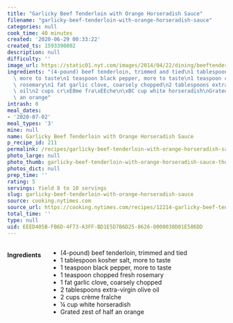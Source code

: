 ```yaml
---
title: "Garlicky Beef Tenderloin with Orange Horseradish Sauce"
filename: "garlicky-beef-tenderloin-with-orange-horseradish-sauce"
categories: null
cook_time: 40 minutes
created: '2020-06-29 00:33:22'
created_ts: 1593390802
description: null
difficulty: ''
image_url: https://static01.nyt.com/images/2014/04/22/dining/beeftenderloin/beeftenderloin-articleLarge.jpg
ingredients: "(4-pound) beef tenderloin, trimmed and tied\n1 tablespoon kosher salt,\
  \ more to taste\n1 teaspoon black pepper, more to taste\n1 teaspoon chopped fresh\
  \ rosemary\n1 fat garlic clove, coarsely chopped\n2 tablespoons extra-virgin olive\
  \ oil\n2 cups cr\xE8me fra\xEEche\n\xBC cup white horseradish\nGrated zest of half\
  \ an orange"
intrash: 0
meal_dates:
- '2020-07-02'
meal_types: '3'
mine: null
name: Garlicky Beef Tenderloin with Orange Horseradish Sauce
p_recipe_id: 211
permalink: /recipes/garlicky-beef-tenderloin-with-orange-horseradish-sauce
photo_large: null
photo_thumb: garlicky-beef-tenderloin-with-orange-horseradish-sauce-thumb.jpg
photos_dict: null
prep_time: ''
rating: 5
servings: Yield 8 to 10 servings
slug: garlicky-beef-tenderloin-with-orange-horseradish-sauce
source: cooking.nytimes.com
source_url: https://cooking.nytimes.com/recipes/12214-garlicky-beef-tenderloin-with-orange-horseradish-sauce
total_time: ''
type: null
uid: EEED405B-FB6D-4F73-A3FF-BD1E5D7B6D25-8626-0000038D01E586DD
---
```

<div class="large-8 medium-7 columns" id="writeup">	</div><!-- #writeup -->
</div><!-- #row-one -->
<div class="row" id="row-two">	<div class="medium-4 small-5 columns" id="ingredients"><h4>Ingredients</h4><div class="box box-ingredients content"><ul>
<li>(4-pound) beef tenderloin, trimmed and tied</li>
<li>1 tablespoon kosher salt, more to taste</li>
<li>1 teaspoon black pepper, more to taste</li>
<li>1 teaspoon chopped fresh rosemary</li>
<li>1 fat garlic clove, coarsely chopped</li>
<li>2 tablespoons extra-virgin olive oil</li>
<li>2 cups crème fraîche</li>
<li>¼ cup white horseradish</li>
<li>Grated zest of half an orange</li>
</ul>
</div>	</div>	<div class="medium-6 small-7 columns" id="directions">	</div>